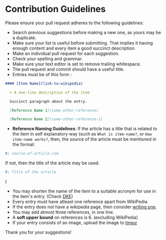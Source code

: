 # Contribution Guidelines

Please ensure your pull request adheres to the following guidelines:

- Search previous suggestions before making a new one, as yours may be a duplicate.
- Make sure your list is useful before submitting. That implies it having enough content and every item a good succinct description.
- Make an individual pull request for each suggestion.
- Check your spelling and grammar.
- Make sure your text editor is set to remove trailing whitespace.
- The pull request and commit should have a useful title.
- Entries must be of this form :

```md
#### [Item Name](link-to-wikipedia)

  > A one-line description of the item

  Succinct paragraph about the entry.

  [Reference Name 1](some-other-reference)

  [Reference Name 2](some-other-reference-1)
```

- **Reference Naming Guidelines**: If the article has a title that is related to the item
in self explanatory way (such as `What is item-name?`, or `How item-name works?`, then, the source of
the article must be mentioned in the format:  
```md
R: source-of-article.com
```
If not, then the title of the article may be used.  
```md
R: Title of the article
```
)
- You may shorten the name of the item to a suitable acronym for use in the item's entry. (Check [DKE](./readme.md#dunning-kruger-effect))
- Every entry must have atleast one reference apart from WikiPedia.
- If the entry does not have a wikipedia page, then consider [writing one](https://en.wikipedia.org/wiki/Main_Page).
- You may add atmost three references, in one line.
- A **soft upper bound** on references is 6. (excluding WikiPedia)
- If your entry consists of an image, upload the image to [Imgur](http://imgur.com)

Thank you for your suggestions!
